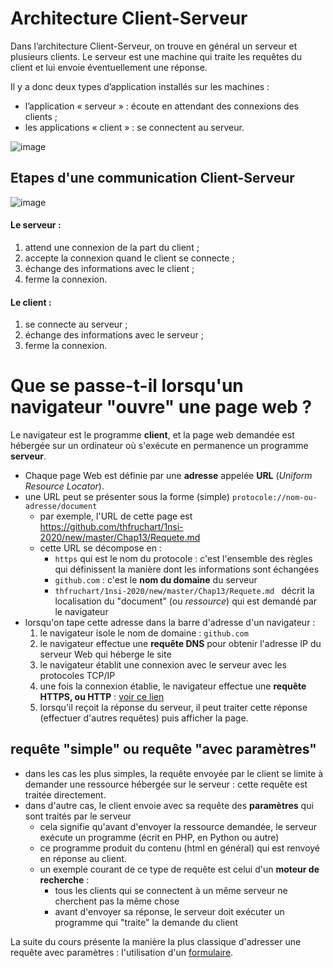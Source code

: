 # Architecture Client-Serveur
Dans l’architecture Client-Serveur, on trouve en général un serveur et plusieurs clients. 
Le serveur est une machine qui traite les requêtes du client et lui envoie éventuellement une réponse.

Il y a donc deux types d’application installés sur les machines :
* l’application « serveur » : écoute en attendant des connexions des clients ;
* les applications « client » : se connectent au serveur.

![image](https://user-images.githubusercontent.com/66477650/110476443-4562d000-80e2-11eb-81c1-3201a93cfa41.png)

## Etapes d'une communication Client-Serveur
![image](https://user-images.githubusercontent.com/66477650/110476488-51e72880-80e2-11eb-9733-8872ed9d9d71.png)
#### Le serveur :
1. attend une connexion de la part du client ;
2. accepte la connexion quand le client se connecte ;
3. échange des informations avec le client ;
4. ferme la connexion.

#### Le client :
1. se connecte au serveur ;
2. échange des informations avec le serveur ;
3. ferme la connexion.



# Que se passe-t-il lorsqu'un navigateur "ouvre" une page web ? 
Le navigateur est le programme **client**, et la page web demandée est hébergée sur un ordinateur où s'exécute en permanence un programme **serveur**.

* Chaque page Web est définie par une **adresse** appelée **URL** (*Uniform Resource Locator*).
* une URL peut se présenter sous la forme (simple) `protocole://nom-ou-adresse/document`
   *  par exemple, l'URL de cette page est https://github.com/thfruchart/1nsi-2020/new/master/Chap13/Requete.md 
   *  cette URL se décompose en  :
      * `https` qui est le nom du protocole : c'est l'ensemble des règles qui définissent la manière dont les informations sont échangées
      *   `github.com` : c'est le **nom du domaine** du serveur 
      *   `thfruchart/1nsi-2020/new/master/Chap13/Requete.md ` décrit la localisation du "document" (ou *ressource*) qui est demandé par le navigateur
* lorsqu'on tape cette adresse dans la barre d'adresse d'un navigateur : 
   1. le navigateur isole le nom de domaine :   `github.com`  
   2. le navigateur effectue une **requête DNS** pour obtenir l'adresse IP du serveur Web qui héberge le site
   3. le navigateur établit une connexion avec le serveur avec les protocoles TCP/IP
   4. une fois la connexion établie, le navigateur effectue une **requête HTTPS, ou HTTP** : [voir ce lien](https://pixees.fr/informatiquelycee/n_site/nsi_prem_http.html)
   5. lorsqu'il reçoit la réponse du serveur, il peut traiter cette réponse (effectuer d'autres requêtes) puis afficher la page.


## requête "simple" ou requête "avec paramètres"
* dans les cas les plus simples, la requête envoyée par le client se limite à demander une ressource hébergée sur le serveur : cette requête est traitée directement.
* dans d'autre cas, le client envoie avec sa requête des **paramètres** qui sont traités par le serveur
   * cela signifie qu'avant d'envoyer la ressource demandée, le serveur exécute un programme (écrit en PHP, en Python ou autre)
   * ce programme produit du contenu (html en général) qui est renvoyé en réponse au client.
   * un exemple courant de ce type de requête est celui d'un **moteur de recherche** :
      *  tous les clients qui se connectent à un même serveur ne cherchent pas la même chose
      *  avant d'envoyer sa réponse, le serveur doit exécuter un programme qui "traite" la demande du client

La suite du cours présente la manière la plus classique d'adresser une requête avec paramètres : l'utilisation d'un [formulaire](https://github.com/thfruchart/1nsi-2020/blob/master/Chap13/FORMULAIRE.md).
